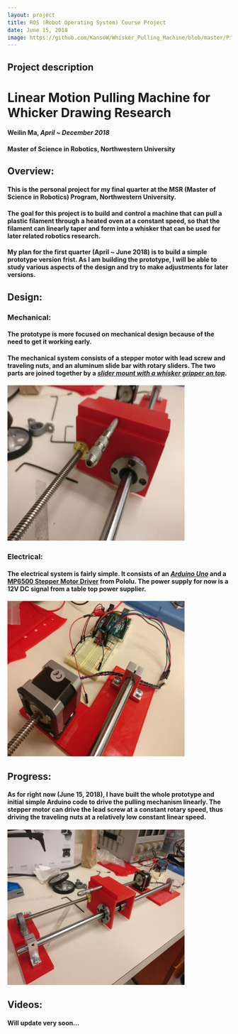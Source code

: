 ```yaml
---
layout: project
title: ROS (Robot Operating System) Course Project
date: June 15, 2018
image: https://github.com/KansoW/Whisker_Pulling_Machine/blob/master/Pics/IMG_20180614_215205.jpg
---
```


## Project description

# **Linear Motion Pulling Machine for Whicker Drawing Research**

#### Weilin Ma, _April ~ December 2018_
#### Master of Science in Robotics, Northwestern University
## **Overview:**
#### This is the personal project for my final quarter at the **MSR (Master of Science in Robotics) Program, Northwestern University**.
#### The goal for this project is to build and control a machine that can pull a plastic filament through a **heated oven** at a **constant speed**, so that the filament can linearly taper and form into a **whisker** that can be used for later related robotics research.
#### My plan for the first quarter (April ~ June 2018) is to build a simple prototype version frist. As I am building the prototype, I will be able to study various aspects of the design and try to make adjustments for later versions.

## **Design:**
### **Mechanical:**
#### The prototype is more focused on mechanical design because of the need to get it working early.
#### The mechanical system consists of a stepper motor with lead screw and traveling nuts, and an aluminum slide bar with rotary sliders. The two parts are joined together by a <a href="#Image1: slider mount with gripper">_slider mount with a whisker gripper on top_</a>.
#### <a name="Image1: slider mount with gripper"></a>
#### <img src="https://github.com/KansoW/Whisker_Pulling_Machine/blob/master/Pics/IMG_20180614_215216.jpg?raw=true" width="400" height="350" />

### **Electrical:**
#### The electrical system is fairly simple. It consists of an <a href="#Image2: Arduino and MP6500">_Arduino Uno_</a> and a [**MP6500 Stepper Motor Driver**](https://www.pololu.com/product/2968) from Pololu. The power supply for now is a 12V DC signal from a table top power supplier. 
#### <a name="Image2: Arduino and MP6500"></a>
#### <img src="https://github.com/KansoW/Whisker_Pulling_Machine/blob/master/Pics/IMG_20180614_215226.jpg?raw=true" width="400" height="350" />

## **Progress:**
#### As for right now (June 15, 2018), I have built the whole prototype and initial simple Arduino code to drive the pulling mechanism linearly. The stepper motor can drive the lead screw at a constant rotary speed, thus driving the traveling nuts at a relatively low constant linear speed. 
#### <img src="https://github.com/KansoW/Whisker_Pulling_Machine/blob/master/Pics/IMG_20180614_215205.jpg" width="400" height="350" />

## **Videos:**
#### Will update very soon...
